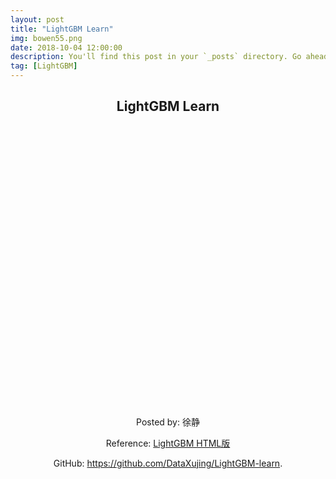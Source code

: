 ```yaml
---
layout: post
title: "LightGBM Learn"
img: bowen55.png
date: 2018-10-04 12:00:00 
description: You'll find this post in your `_posts` directory. Go ahead and edit it and re-build the site to see your changes. # Add post description (optional)
tag: [LightGBM]
---
```


<p><center><h2>LightGBM Learn</h2></center></p>  
<object classid="clsid:CA8A9780-280D-11CF-A24D-444553540000" width="100%" height="720">  
<param name="SRC" value="{{ site.url }}/assets/bowen55/LightGBM.pdf" >  
<embed width="100%" height="450" fullscreen="yes" src="{{ site.url }}/assets/bowen55/LightGBM.pdf">  
<noembed>  
</noembed>  


</object> 

<footer>
<center>
  <p>Posted by: 徐静</p>
  <p>Reference: <a href="https://dataxujing.github.io/LightGBM-learn/">LightGBM HTML版</a></p>
  <p>GitHub: <a href="https://github.com/DataXujing/LightGBM-learn">https://github.com/DataXujing/LightGBM-learn</a>.</p>
  </center>
</footer>
